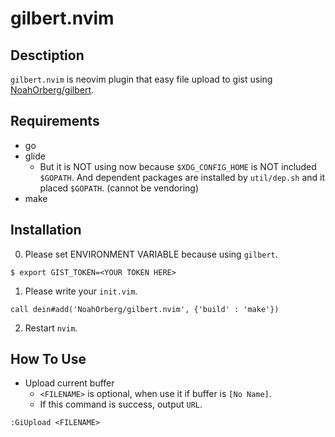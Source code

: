 # gilbert.nvim

## Desctiption
`gilbert.nvim` is neovim plugin that easy file upload to gist using [NoahOrberg/gilbert](http://github.com/NoahOrberg/gilbert).

## Requirements
- go
- glide
  - But it is NOT using now because `$XDG_CONFIG_HOME` is NOT included `$GOPATH`. And dependent packages are installed by `util/dep.sh` and it placed `$GOPATH`. (cannot be vendoring)
- make

## Installation
0. Please set ENVIRONMENT VARIABLE because using `gilbert`.
```
$ export GIST_TOKEN=<YOUR TOKEN HERE>
```
1. Please write your `init.vim`.
```
call dein#add('NoahOrberg/gilbert.nvim', {'build' : 'make'})
```
2. Restart `nvim`.

## How To Use
- Upload current buffer
  - `<FILENAME>` is optional, when use it if buffer is `[No Name]`.
  - If this command is success, output `URL`.
```
:GiUpload <FILENAME>
```
